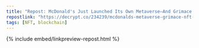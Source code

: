 ```yaml
---
title: "Repost: McDonald's Just Launched Its Own Metaverse—And Grimace NFT Owners Are VIPs - Decrypt"
repostlink: "https://decrypt.co/234239/mcdonalds-metaverse-grimace-nft-owners-vips"
tags: [NFT, blockchain]
---
```


{% include embed/linkpreview-repost.html %}
